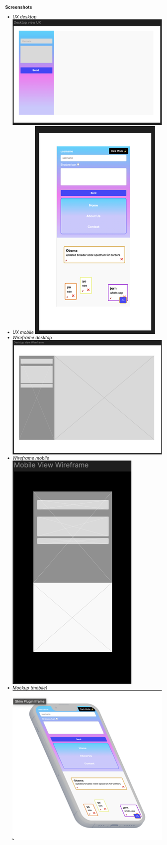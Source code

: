 **Screenshots** 
* *UX desktop*
![](https://github.com/Sparven0/fe24-vc-slutprojekt/blob/Images-Branch-Sparven/Screenshot%202025-04-01%20at%2009.38.29.png)
* *UX mobile*
![](https://github.com/Sparven0/fe24-vc-slutprojekt/blob/Images-Branch-Sparven/Screenshot%202025-04-01%20at%2009.38.59.png)
* *Wireframe desktop*
![](https://github.com/Sparven0/fe24-vc-slutprojekt/blob/Images-Branch-Sparven/Screenshot%202025-04-01%20at%2009.38.10.png)
* *Wireframe mobile*
![](https://github.com/Sparven0/fe24-vc-slutprojekt/blob/Images-Branch-Sparven/Screenshot%202025-04-01%20at%2009.38.49.png)
* *Mockup (mobile)*
![](https://github.com/Sparven0/fe24-vc-slutprojekt/blob/Images-Branch-Sparven/mobilemockupvc.png)